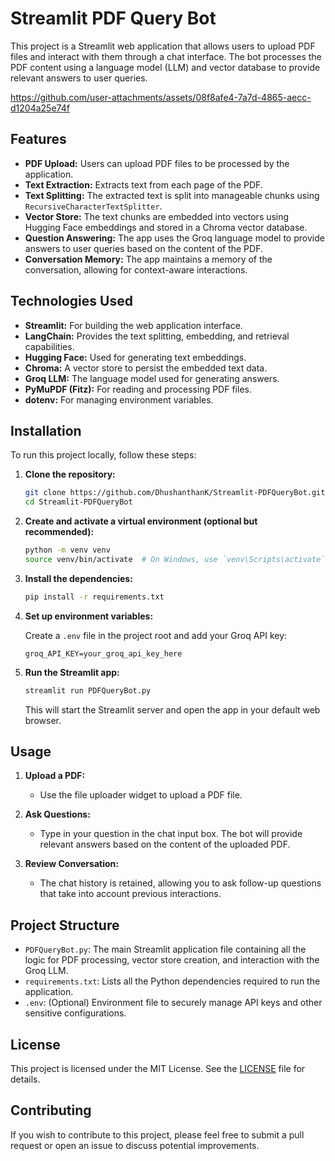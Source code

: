 # Streamlit PDF Query Bot

This project is a Streamlit web application that allows users to upload PDF files and interact with them through a chat interface. The bot processes the PDF content using a language model (LLM) and vector database to provide relevant answers to user queries.

https://github.com/user-attachments/assets/08f8afe4-7a7d-4865-aecc-d1204a25e74f

## Features

- **PDF Upload:** Users can upload PDF files to be processed by the application.
- **Text Extraction:** Extracts text from each page of the PDF.
- **Text Splitting:** The extracted text is split into manageable chunks using `RecursiveCharacterTextSplitter`.
- **Vector Store:** The text chunks are embedded into vectors using Hugging Face embeddings and stored in a Chroma vector database.
- **Question Answering:** The app uses the Groq language model to provide answers to user queries based on the content of the PDF.
- **Conversation Memory:** The app maintains a memory of the conversation, allowing for context-aware interactions.

## Technologies Used

- **Streamlit:** For building the web application interface.
- **LangChain:** Provides the text splitting, embedding, and retrieval capabilities.
- **Hugging Face:** Used for generating text embeddings.
- **Chroma:** A vector store to persist the embedded text data.
- **Groq LLM:** The language model used for generating answers.
- **PyMuPDF (Fitz):** For reading and processing PDF files.
- **dotenv:** For managing environment variables.

## Installation

To run this project locally, follow these steps:

1. **Clone the repository:**

    ```bash
    git clone https://github.com/DhushanthanK/Streamlit-PDFQueryBot.git
    cd Streamlit-PDFQueryBot
    ```

2. **Create and activate a virtual environment (optional but recommended):**

    ```bash
    python -m venv venv
    source venv/bin/activate  # On Windows, use `venv\Scripts\activate`
    ```

3. **Install the dependencies:**

    ```bash
    pip install -r requirements.txt
    ```

4. **Set up environment variables:**

    Create a `.env` file in the project root and add your Groq API key:

    ```
    groq_API_KEY=your_groq_api_key_here
    ```

5. **Run the Streamlit app:**

    ```bash
    streamlit run PDFQueryBot.py
    ```

    This will start the Streamlit server and open the app in your default web browser.

## Usage

1. **Upload a PDF:**
   - Use the file uploader widget to upload a PDF file.
   
2. **Ask Questions:**
   - Type in your question in the chat input box. The bot will provide relevant answers based on the content of the uploaded PDF.

3. **Review Conversation:**
   - The chat history is retained, allowing you to ask follow-up questions that take into account previous interactions.

## Project Structure

- `PDFQueryBot.py`: The main Streamlit application file containing all the logic for PDF processing, vector store creation, and interaction with the Groq LLM.
- `requirements.txt`: Lists all the Python dependencies required to run the application.
- `.env`: (Optional) Environment file to securely manage API keys and other sensitive configurations.

## License

This project is licensed under the MIT License. See the [LICENSE](LICENSE) file for details.

## Contributing

If you wish to contribute to this project, please feel free to submit a pull request or open an issue to discuss potential improvements.

